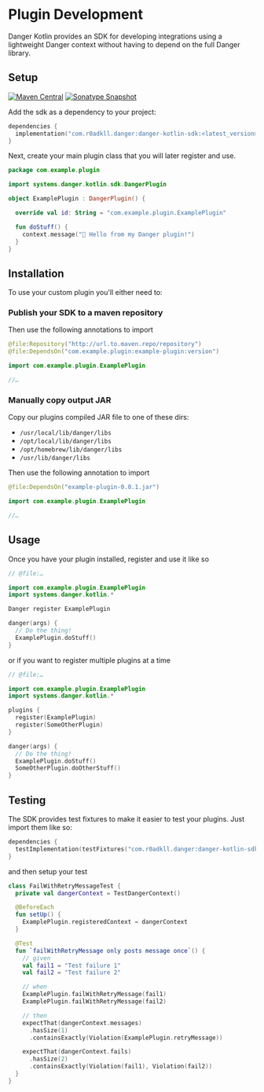 # Plugin Development

Danger Kotlin provides an SDK for developing integrations using a lightweight Danger context without having to depend
on the full Danger library.

## Setup

[![Maven Central](https://img.shields.io/maven-central/v/com.r0adkll.danger/danger-kotlin-sdk.svg)](https://search.maven.org/search?q=g:com.r0adkll.danger)
[![Sonatype Snapshot](https://img.shields.io/nexus/s/https/oss.sonatype.org/com.r0adkll.danger/danger-kotlin-sdk.svg)](https://oss.sonatype.org/content/repositories/snapshots/com/r0adkll/danger/)

Add the sdk as a dependency to your project:

```kotlin
dependencies {
  implementation("com.r0adkll.danger:danger-kotlin-sdk:<latest_version>")
}
```

Next, create your main plugin class that you will later register and use.

```kotlin
package com.example.plugin

import systems.danger.kotlin.sdk.DangerPlugin

object ExamplePlugin : DangerPlugin() {

  override val id: String = "com.example.plugin.ExamplePlugin"

  fun doStuff() {
    context.message("👋 Hello from my Danger plugin!")
  }
}
```

## Installation

To use your custom plugin you'll either need to:

### Publish your SDK to a maven repository

Then use the following annotations to import

```kotlin
@file:Repository("http://url.to.maven.repo/repository")
@file:DependsOn("com.example.plugin:example-plugin:version")

import com.example.plugin.ExamplePlugin

//…
```

### Manually copy output JAR

Copy our plugins compiled JAR file to one of these dirs:

* `/usr/local/lib/danger/libs`
* `/opt/local/lib/danger/libs`
* `/opt/homebrew/lib/danger/libs`
* `/usr/lib/danger/libs`

Then use the following annotation to import

```kotlin
@file:DependsOn("example-plugin-0.0.1.jar")

import com.example.plugin.ExamplePlugin

//…
```

## Usage

Once you have your plugin installed, register and use it like so

```kotlin
// @file:…

import com.example.plugin.ExamplePlugin
import systems.danger.kotlin.*

Danger register ExamplePlugin

danger(args) {
  // Do the thing!
  ExamplePlugin.doStuff()
}
```

or if you want to register multiple plugins at a time

```kotlin
// @file:…

import com.example.plugin.ExamplePlugin
import systems.danger.kotlin.*

plugins {
  register(ExamplePlugin)
  register(SomeOtherPlugin)
}

danger(args) {
  // Do the thing!
  ExamplePlugin.doStuff()
  SomeOtherPlugin.doOtherStuff()
}
```

## Testing

The SDK provides test fixtures to make it easier to test your plugins. Just import them like so:

```kotlin
dependencies {
  testImplementation(testFixtures("com.r0adkll.danger:danger-kotlin-sdk:<latest_version>"))
}
```

and then setup your test

```kotlin
class FailWithRetryMessageTest {
  private val dangerContext = TestDangerContext()

  @BeforeEach
  fun setUp() {
    ExamplePlugin.registeredContext = dangerContext
  }

  @Test
  fun `failWithRetryMessage only posts message once`() {
    // given
    val fail1 = "Test failure 1"
    val fail2 = "Test failure 2"

    // when
    ExamplePlugin.failWithRetryMessage(fail1)
    ExamplePlugin.failWithRetryMessage(fail2)

    // then
    expectThat(dangerContext.messages)
      .hasSize(1)
      .containsExactly(Violation(ExamplePlugin.retryMessage))

    expectThat(dangerContext.fails)
      .hasSize(2)
      .containsExactly(Violation(fail1), Violation(fail2))
  }
}
```
